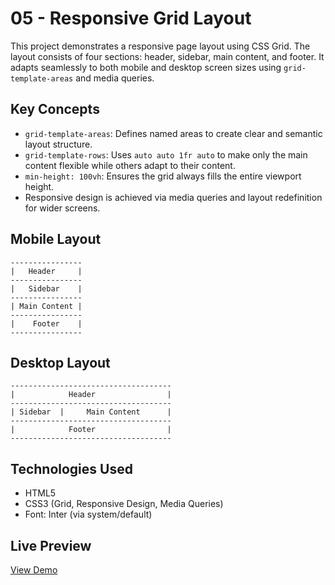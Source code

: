 # 05 - Responsive Grid Layout

This project demonstrates a responsive page layout using CSS Grid. The layout consists of four sections: header, sidebar, main content, and footer. It adapts seamlessly to both mobile and desktop screen sizes using `grid-template-areas` and media queries.

## Key Concepts

- `grid-template-areas`: Defines named areas to create clear and semantic layout structure.
- `grid-template-rows`: Uses `auto auto 1fr auto` to make only the main content flexible while others adapt to their content.
- `min-height: 100vh`: Ensures the grid always fills the entire viewport height.
- Responsive design is achieved via media queries and layout redefinition for wider screens.


## Mobile Layout

```plaintext
----------------
|   Header     |
----------------
|   Sidebar    |
----------------
| Main Content |
----------------
|    Footer    |
----------------
```


## Desktop Layout

```plaintext
------------------------------------
|            Header                |
------------------------------------
| Sidebar  |     Main Content      |
------------------------------------
|            Footer                |
------------------------------------
```


## Technologies Used

- HTML5
- CSS3 (Grid, Responsive Design, Media Queries)
- Font: Inter (via system/default)

## Live Preview

[View Demo](https://cholidmawardi.github.io/frontend-learning-journey/03-grid/05-responsive-layout/)